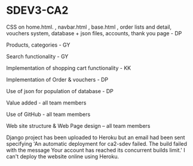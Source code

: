 # SDEV3-CA2

CSS on home.html. , navbar.html , base.html , order lists and detail, vouchers system, database + json files, accounts, thank you page - DP


Products, categories - GY

Search functionality - GY

Implementation of shopping cart functionality - KK

Implementation of Order & vouchers - DP

Use of json for population of database - DP

Value added - all team members

Use of GitHub - all team members

Web site structure & Web Page design – all team members

 Django project has been uploaded to Heroku but an email had been sent specifying 'An automatic deployment for ca2-sdev failed. The build failed with the message Your account has reached its concurrent builds limit.' I can't deploy the website online using Heroku.
